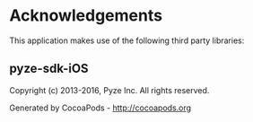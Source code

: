 # Acknowledgements
This application makes use of the following third party libraries:

## pyze-sdk-iOS

Copyright (c) 2013-2016, Pyze Inc.
All rights reserved.

Generated by CocoaPods - http://cocoapods.org
